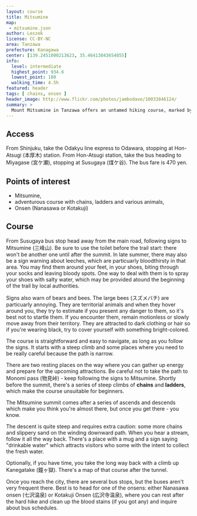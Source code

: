 ```yaml
---
layout: course
title: Mitsumine
map: 
 - mitsumine.json
author: Leszek
license: CC-BY-NC
area: Tanzawa
prefecture: Kanagawa
center: [139.2451000213623, 35.46413043654055]
info:
  level: intermediate
  highest_point: 934.6
  lowest_point: 180
  walking_time: 4.5h
featured: header
tags: [ chains, onsen ]
header_image: http://www.flickr.com/photos/jambodave/10033846124/
summary: >
  Mount Mitsumine in Tanzawa offers an untamed hiking course, marked by chains, ladders and, seasonally, various local fauna. Expect to spend quality time with the natural environment. 
---
```


## Access ##

From Shinjuku, take the Odakyu line express to Odawara, stopping at Hon-Atsugi (本厚木) station. From Hon-Atsugi station, take the bus heading to Miyagase (宮ケ瀬), stopping at Susugaya (煤ケ谷). The bus fare is 470 yen. 

## Points of interest ##

 - Mitsumine,
 - adventurous course with chains, ladders and various animals,
 - Onsen (Nanasawa or Kotakuji)

## Course ##

From Susugaya bus stop head away from the main road, following signs to Mitsumine (三峰山). Be sure to use the toilet before the trail start: there won't be another one until after the summit. In late summer, there may also be a sign warning about leeches, which are particuarly bloodthirsty in that area. You may find them around your feet, in your shoes, biting through your socks and leaving bloody spots. One way to deal with them is to spray your shoes with salty water, which may be provided atound the beginning of the trail by local authorities. 

Signs also warn of bears and bees. The large bees (スズメバチ) are particuarly annoying.  They are territorial animals and when they hover around you, they try to estimate if you present any danger to them, so it's best not to startle them. If you encounter them, remain motionless or slowly move away from their territory. They are attracted to dark clothing or hair so if you're wearing black, try to cover yourself with something bright-colored.

The course is straightforward and easy to navigate, as long as you follow the signs. It starts with a steep climb and some places where you need to be really careful because the path is narrow.

There are two resting places on the way where you can gather up energy and prepare for the upcoming attractions. Be careful not to take the path to Monomi pass (物見峠) - keep following the signs to Mitsumine. Shortly before the summit, there's a series of steep climbs of **chains** and **ladders**, which make the course unsuitable for beginners.

The Mitsumine summit comes after a series of ascends and descends which make you think you're almost there, but once you get there - you know.

The descent is quite steep and requires extra caution: some more chains and slippery sand on the winding downward path. When you hear a stream, follow it all the way back. There's a place with a mug and a sign saying "drinkable water" which attracts visitors who some with the intent to collect the fresh water.

Optionally, if you have time, you take the long way back with a climb up Kanegatake (鐘ヶ獄). There's a map of that course after the tunnel.

Once you reach the city, there are several bus stops, but the buses aren't very frequent there. Best is to head for one of the onsens: either Nanasawa onsen (七沢温泉) or Kotakuji Onsen (広沢寺温泉), where you can rest after the hard hike and clean up the blood stains (if you got any) and inquire about bus schedules. 

